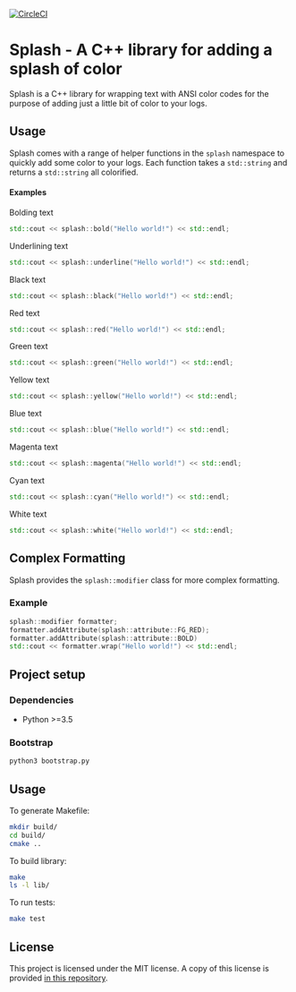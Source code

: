 [![CircleCI](https://circleci.com/gh/cameronbroe/splash/tree/master.svg?style=svg)](https://circleci.com/gh/cameronbroe/splash/tree/master)

# Splash - A C++ library for adding a splash of color

Splash is a C++ library for wrapping text with ANSI color codes for the
purpose of adding just a little bit of color to your logs.

## Usage

Splash comes with a range of helper functions in the `splash` namespace to
quickly add some color to your logs. Each function takes a `std::string` and
returns a `std::string` all colorified.

#### Examples

Bolding text
```cpp
std::cout << splash::bold("Hello world!") << std::endl;
```

Underlining text
```cpp
std::cout << splash::underline("Hello world!") << std::endl;
```

Black text
```cpp
std::cout << splash::black("Hello world!") << std::endl;
```

Red text
```cpp
std::cout << splash::red("Hello world!") << std::endl;
```

Green text
```cpp
std::cout << splash::green("Hello world!") << std::endl;
```

Yellow text
```cpp
std::cout << splash::yellow("Hello world!") << std::endl;
```

Blue text
```cpp
std::cout << splash::blue("Hello world!") << std::endl;
```

Magenta text
```cpp
std::cout << splash::magenta("Hello world!") << std::endl;
```

Cyan text
```cpp
std::cout << splash::cyan("Hello world!") << std::endl;
```

White text
```cpp
std::cout << splash::white("Hello world!") << std::endl;
```

## Complex Formatting

Splash provides the `splash::modifier` class for more complex
formatting.

### Example

```cpp
splash::modifier formatter;
formatter.addAttribute(splash::attribute::FG_RED);
formatter.addAttribute(splash::attribute::BOLD)
std::cout << formatter.wrap("Hello world!") << std::endl;
```

## Project setup

### Dependencies

* Python >=3.5

### Bootstrap

```bash
python3 bootstrap.py
```

## Usage

To generate Makefile:

```bash
mkdir build/
cd build/
cmake ..
```

To build library:

```bash
make
ls -l lib/
```

To run tests:

```bash
make test
```

## License

This project is licensed under the MIT license. A copy of this license is provided [in this repository](LICENSE).
